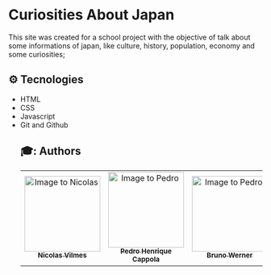 <h1>Curiosities About Japan </h1>

This site was created for a school project with the objective of talk about some informations of japan, like culture, history, population, economy and some curiosities;

<h2>⚙️ Tecnologies </h2>

<ul>
<li> HTML </li>
<li> CSS </li>
<li> Javascript </li>
<li> Git and Github </li>

<h2>🎓: Authors </h2>

<table align="center">
    <tr>
        <td align="center">
            <a href="https://github.com/NicolasVilmes">
                <img src="https://avatars.githubusercontent.com/NicolasVilmes" width="150px;" alt="Image to Nicolas" />
                <br />
                <sub><b>Nicolas Vilmes</b></sub>
          </a>
        <td align="center">
    <a href="https://github.com/PedroHenriqueCoppola">
        <img src="https://avatars.githubusercontent.com/PedroHenriqueCoppola" width="150px;" alt="Image to Pedro" />
        <br />
        <sub><b>Pedro Henrique Cappola</b></sub>
  </a>
        <td align="center">
      <a href="https://github.com/uBrunoow">
          <img src="https://avatars.githubusercontent.com/uBrunoow" width="150px;" alt="Image to Pedro" />
          <br />
          <sub><b>Bruno Werner</b></sub>
    </a>  